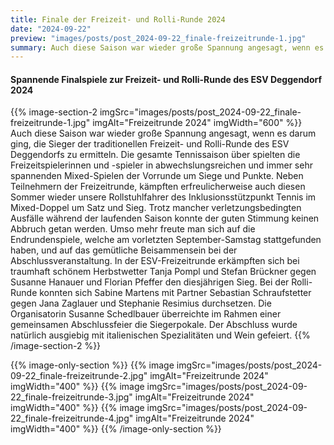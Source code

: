 ```yaml
---
title: Finale der Freizeit- und Rolli-Runde 2024
date: "2024-09-22"
preview: "images/posts/post_2024-09-22_finale-freizeitrunde-1.jpg"
summary: Auch diese Saison war wieder große Spannung angesagt, wenn es darum ging, die Sieger der traditionellen Freizeit- und Rolli-Runde des ESV Deggendorfs zu ermitteln. Die gesamte Tennissaiso...
---
```


#### Spannende Finalspiele zur Freizeit- und Rolli-Runde des ESV Deggendorf 2024

{{% image-section-2 imgSrc="images/posts/post_2024-09-22_finale-freizeitrunde-1.jpg" imgAlt="Freizeitrunde 2024" imgWidth="600" %}}
Auch diese Saison war wieder große Spannung angesagt, wenn es darum ging, die Sieger der traditionellen Freizeit- und Rolli-Runde des ESV Deggendorfs zu ermitteln. Die gesamte Tennissaison über spielten die Freizeitspielerinnen und -spieler in abwechslungsreichen und immer sehr spannenden Mixed-Spielen der Vorrunde um Siege und Punkte. Neben Teilnehmern der Freizeitrunde, kämpften erfreulicherweise auch diesen Sommer wieder unsere Rollstuhlfahrer des Inklusionsstützpunkt Tennis im Mixed-Doppel um Satz und Sieg. Trotz mancher verletzungsbedingten Ausfälle während der laufenden Saison konnte der guten Stimmung keinen Abbruch getan werden. Umso mehr freute man sich auf die Endrundenspiele, welche am vorletzten September-Samstag stattgefunden haben, und auf das gemütliche Beisammensein bei der Abschlussveranstaltung. In der ESV-Freizeitrunde erkämpften sich bei traumhaft schönem Herbstwetter Tanja Pompl und Stefan Brückner gegen Susanne Hanauer und Florian Pfeffer den diesjährigen Sieg. Bei der Rolli-Runde konnten sich Sabine Martens mit Partner Sebastian Schraufstetter gegen Jana Zaglauer und Stephanie Resimius durchsetzen. Die Organisatorin Susanne Schedlbauer überreichte im Rahmen einer gemeinsamen Abschlussfeier die Siegerpokale. Der Abschluss wurde natürlich ausgiebig mit italienischen Spezialitäten und Wein gefeiert.
{{% /image-section-2 %}}

{{% image-only-section %}}
{{% image imgSrc="images/posts/post_2024-09-22_finale-freizeitrunde-2.jpg" imgAlt="Freizeitrunde 2024" imgWidth="400" %}}
{{% image imgSrc="images/posts/post_2024-09-22_finale-freizeitrunde-3.jpg" imgAlt="Freizeitrunde 2024" imgWidth="400" %}}
{{% image imgSrc="images/posts/post_2024-09-22_finale-freizeitrunde-4.jpg" imgAlt="Freizeitrunde 2024" imgWidth="400" %}}
{{% /image-only-section %}}
